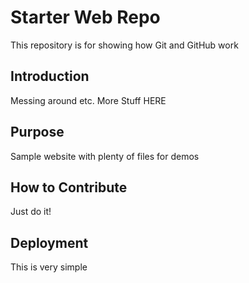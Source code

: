 # Starter Web Repo

This repository is for showing how Git and GitHub work

## Introduction
Messing around etc. More Stuff HERE

## Purpose

Sample website with plenty of files for demos

## How to Contribute

Just do it!

## Deployment

This is very simple
